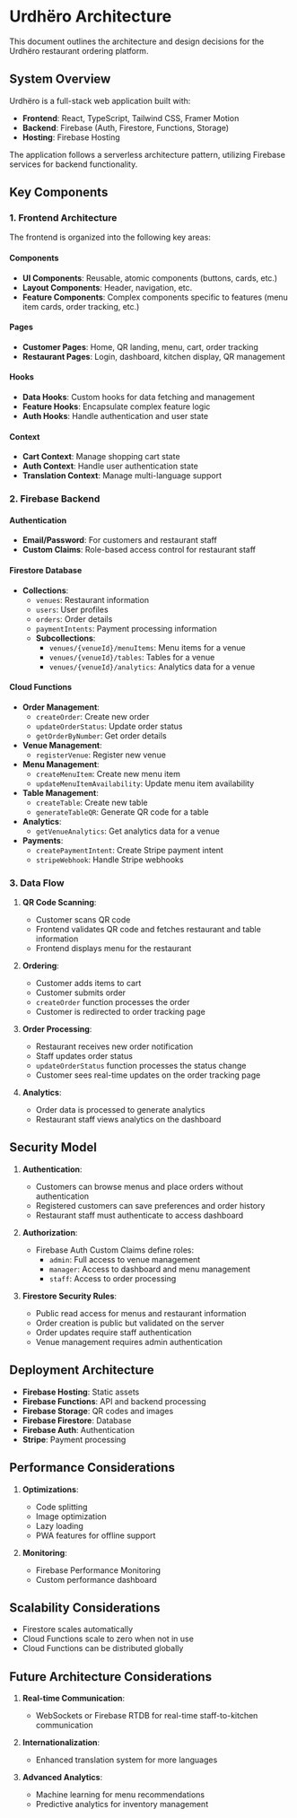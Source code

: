 # Urdhëro Architecture

This document outlines the architecture and design decisions for the Urdhëro restaurant ordering platform.

## System Overview

Urdhëro is a full-stack web application built with:

- **Frontend**: React, TypeScript, Tailwind CSS, Framer Motion
- **Backend**: Firebase (Auth, Firestore, Functions, Storage)
- **Hosting**: Firebase Hosting

The application follows a serverless architecture pattern, utilizing Firebase services for backend functionality.

## Key Components

### 1. Frontend Architecture

The frontend is organized into the following key areas:

#### Components
- **UI Components**: Reusable, atomic components (buttons, cards, etc.)
- **Layout Components**: Header, navigation, etc.
- **Feature Components**: Complex components specific to features (menu item cards, order tracking, etc.)

#### Pages
- **Customer Pages**: Home, QR landing, menu, cart, order tracking
- **Restaurant Pages**: Login, dashboard, kitchen display, QR management

#### Hooks
- **Data Hooks**: Custom hooks for data fetching and management
- **Feature Hooks**: Encapsulate complex feature logic
- **Auth Hooks**: Handle authentication and user state

#### Context
- **Cart Context**: Manage shopping cart state
- **Auth Context**: Handle user authentication state
- **Translation Context**: Manage multi-language support

### 2. Firebase Backend

#### Authentication
- **Email/Password**: For customers and restaurant staff
- **Custom Claims**: Role-based access control for restaurant staff

#### Firestore Database
- **Collections**:
  - `venues`: Restaurant information
  - `users`: User profiles
  - `orders`: Order details
  - `paymentIntents`: Payment processing information
  - **Subcollections**:
    - `venues/{venueId}/menuItems`: Menu items for a venue
    - `venues/{venueId}/tables`: Tables for a venue
    - `venues/{venueId}/analytics`: Analytics data for a venue

#### Cloud Functions
- **Order Management**:
  - `createOrder`: Create new order
  - `updateOrderStatus`: Update order status
  - `getOrderByNumber`: Get order details
- **Venue Management**:
  - `registerVenue`: Register new venue
- **Menu Management**:
  - `createMenuItem`: Create new menu item
  - `updateMenuItemAvailability`: Update menu item availability
- **Table Management**:
  - `createTable`: Create new table
  - `generateTableQR`: Generate QR code for a table
- **Analytics**:
  - `getVenueAnalytics`: Get analytics data for a venue
- **Payments**:
  - `createPaymentIntent`: Create Stripe payment intent
  - `stripeWebhook`: Handle Stripe webhooks

### 3. Data Flow

1. **QR Code Scanning**:
   - Customer scans QR code
   - Frontend validates QR code and fetches restaurant and table information
   - Frontend displays menu for the restaurant

2. **Ordering**:
   - Customer adds items to cart
   - Customer submits order
   - `createOrder` function processes the order
   - Customer is redirected to order tracking page

3. **Order Processing**:
   - Restaurant receives new order notification
   - Staff updates order status
   - `updateOrderStatus` function processes the status change
   - Customer sees real-time updates on the order tracking page

4. **Analytics**:
   - Order data is processed to generate analytics
   - Restaurant staff views analytics on the dashboard

## Security Model

1. **Authentication**:
   - Customers can browse menus and place orders without authentication
   - Registered customers can save preferences and order history
   - Restaurant staff must authenticate to access dashboard

2. **Authorization**:
   - Firebase Auth Custom Claims define roles:
     - `admin`: Full access to venue management
     - `manager`: Access to dashboard and menu management
     - `staff`: Access to order processing

3. **Firestore Security Rules**:
   - Public read access for menus and restaurant information
   - Order creation is public but validated on the server
   - Order updates require staff authentication
   - Venue management requires admin authentication

## Deployment Architecture

- **Firebase Hosting**: Static assets
- **Firebase Functions**: API and backend processing
- **Firebase Storage**: QR codes and images
- **Firebase Firestore**: Database
- **Firebase Auth**: Authentication
- **Stripe**: Payment processing

## Performance Considerations

1. **Optimizations**:
   - Code splitting
   - Image optimization
   - Lazy loading
   - PWA features for offline support

2. **Monitoring**:
   - Firebase Performance Monitoring
   - Custom performance dashboard

## Scalability Considerations

- Firestore scales automatically
- Cloud Functions scale to zero when not in use
- Cloud Functions can be distributed globally

## Future Architecture Considerations

1. **Real-time Communication**:
   - WebSockets or Firebase RTDB for real-time staff-to-kitchen communication
   
2. **Internationalization**:
   - Enhanced translation system for more languages

3. **Advanced Analytics**:
   - Machine learning for menu recommendations
   - Predictive analytics for inventory management